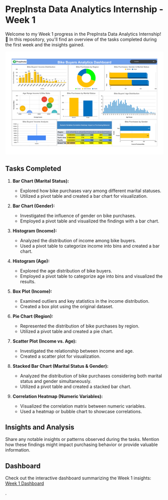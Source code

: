 # PrepInsta Data Analytics Internship - Week 1

Welcome to my Week 1 progress in the PrepInsta Data Analytics Internship! 🚀 In this repository, you'll find an overview of the tasks completed during the first week and the insights gained.

![Dashboard Image](Dashboard.png)

## Tasks Completed

1. **Bar Chart (Marital Status):**
   - Explored how bike purchases vary among different marital statuses.
   - Utilized a pivot table and created a bar chart for visualization.

2. **Bar Chart (Gender):**
   - Investigated the influence of gender on bike purchases.
   - Employed a pivot table and visualized the findings with a bar chart.

3. **Histogram (Income):**
   - Analyzed the distribution of income among bike buyers.
   - Used a pivot table to categorize income into bins and created a bar chart.

4. **Histogram (Age):**
   - Explored the age distribution of bike buyers.
   - Employed a pivot table to categorize age into bins and visualized the results.

5. **Box Plot (Income):**
   - Examined outliers and key statistics in the income distribution.
   - Created a box plot using the original dataset.

6. **Pie Chart (Region):**
   - Represented the distribution of bike purchases by region.
   - Utilized a pivot table and created a pie chart.

7. **Scatter Plot (Income vs. Age):**
   - Investigated the relationship between income and age.
   - Created a scatter plot for visualization.

8. **Stacked Bar Chart (Marital Status & Gender):**
   - Analyzed the distribution of bike purchases considering both marital status and gender simultaneously.
   - Utilized a pivot table and created a stacked bar chart.

9. **Correlation Heatmap (Numeric Variables):**
   - Visualized the correlation matrix between numeric variables.
   - Used a heatmap or bubble chart to showcase correlations.

## Insights and Analysis

Share any notable insights or patterns observed during the tasks. Mention how these findings might impact purchasing behavior or provide valuable information.

## Dashboard

Check out the interactive dashboard summarizing the Week 1 insights:
[Week 1 Dashboard](https://docs.google.com/spreadsheets/d/15nEputPwtJWYORu2sp6BeF5a44zASP9B59nu6hZqvBg/edit?usp=sharing)



.
